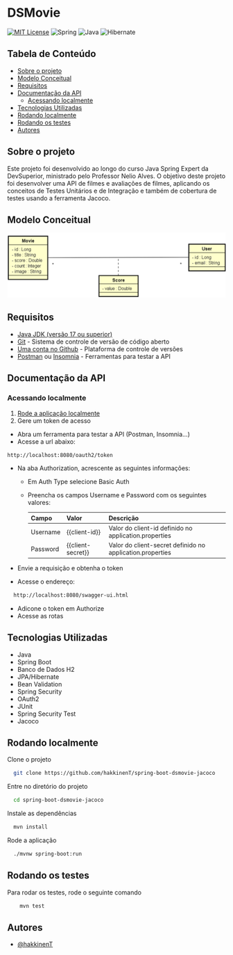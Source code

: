 
# DSMovie

[![MIT License](https://img.shields.io/badge/License-MIT-green.svg?style=for-the-badge)](https://github.com/hakkinenT/spring-boot-dsmovie-jacoco/blob/main/LICENSE) 
![Spring](https://img.shields.io/badge/spring-%236DB33F.svg?style=for-the-badge&logo=spring&logoColor=white)
![Java](https://img.shields.io/badge/java-%23ED8B00.svg?style=for-the-badge&logo=openjdk&logoColor=white)
![Hibernate](https://img.shields.io/badge/Hibernate-59666C?style=for-the-badge&logo=Hibernate&logoColor=white)

## Tabela de Conteúdo
- [Sobre o projeto](#sobre-o-projeto)
- [Modelo Conceitual](#modelo-conceitual)
- [Requisitos](#requisitos)
- [Documentação da API](#documentação-da-api)
    - [Acessando localmente](#acessando-localmente) 
- [Tecnologias Utilizadas](#tecnologias-utilizadas)
- [Rodando localmente](#rodando-localmente)
- [Rodando os testes](#rodando-os-testes)
- [Autores](#autores)

<a id="sobre-o-projeto"></a>
## Sobre o projeto
Este projeto foi desenvolvido ao longo do curso Java Spring Expert da DevSuperior, ministrado pelo Professor Nelio Alves. O  objetivo deste projeto foi desenvolver uma API  de filmes e avaliações de filmes, aplicando os conceitos de Testes Unitários e de Integração e também de cobertura de testes usando a ferramenta Jacoco.

<a id="modelo-conceitual"></a>
## Modelo Conceitual
![App Class Diagram](https://github.com/hakkinenT/assets/blob/master/dsmovie-modelo-conceitual.png)

<a id="requisitos"></a>
## Requisitos
- [Java JDK (versão 17 ou superior)](https://www.oracle.com/java/technologies/javase/jdk17-archive-downloads.html)
- [Git](https://git-scm.com/downloads) - Sistema de controle de versão de código aberto
- [Uma conta no Github](https://github.com/) - Plataforma de controle de versões
- [Postman](https://www.postman.com/downloads/) ou [Insomnia](https://insomnia.rest/download) - Ferramentas para testar a API

<a id="documentação-da-api"></a>
## Documentação da API

<a id="acessando-localmente"></a>
### Acessando localmente

1. [Rode a aplicação localmente](#rodando-localmente)
2. Gere um token de acesso
- Abra um ferramenta para testar a API (Postman, Insomnia...)
- Acesse a url abaixo:
```bash
http://localhost:8080/oauth2/token
```
- Na aba Authorization, acrescente as seguintes informações:
    - Em Auth Type selecione Basic Auth
    - Preencha os campos Username e Password com os seguintes valores:

        | Campo   | Valor       | Descrição                           |
        | :---------- | :--------- | :---------------------------------- |
        | Username | {{client-id}} | Valor do client-id definido no application.properties |
        | Password | {{client-secret}} | Valor do client-secret definido no application.properties |

- Envie a requisição e obtenha o token
- Acesse o endereço:
```bash
  http://localhost:8080/swagger-ui.html
```
- Adicone o token em Authorize
- Acesse as rotas

<a id="tecnologias-utilizadas"></a>
## Tecnologias Utilizadas

- Java
- Spring Boot
- Banco de Dados H2
- JPA/Hibernate
- Bean Validation
- Spring Security
- OAuth2
- JUnit
- Spring Security Test
- Jacoco

<a id="rodando-localmente"></a>
## Rodando localmente

Clone o projeto

```bash
  git clone https://github.com/hakkinenT/spring-boot-dsmovie-jacoco
```

Entre no diretório do projeto

```bash
  cd spring-boot-dsmovie-jacoco
```

Instale as dependências

```bash
  mvn install
```

Rode a aplicação

```bash
  ./mvnw spring-boot:run
```

<a id="rodando-os-testes"></a>
## Rodando os testes

Para rodar os testes, rode o seguinte comando

```bash
    mvn test
```

<a id="autores"></a>
## Autores

- [@hakkinenT](https://github.com/hakkinenT)
